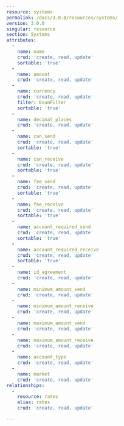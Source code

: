 ```yaml
---
resource: systems
permalink: /docs/3.0.0/resources/systems/
version: 3.0.0
singular: resource
section: Systems
attributes:
  -
    name: name
    crud: 'create, read, update'
    sortable: 'true'
  -
    name: amount
    crud: 'create, read, update'
  -
    name: currency
    crud: 'create, read, update'
    filter: EnumFilter
    sortable: 'true'
  -
    name: decimal_places
    crud: 'create, read, update'
  -
    name: can_send
    crud: 'create, read, update'
    sortable: 'true'
  -
    name: can_receive
    crud: 'create, read, update'
    sortable: 'true'
  -
    name: fee_send
    crud: 'create, read, update'
    sortable: 'true'
  -
    name: fee_receive
    crud: 'create, read, update'
    sortable: 'true'
  -
    name: account_required_send
    crud: 'create, read, update'
    sortable: 'true'
  -
    name: account_required_receive
    crud: 'create, read, update'
    sortable: 'true'
  -
    name: id_agreement
    crud: 'create, read, update'
  -
    name: minimum_amount_send
    crud: 'create, read, update'
  -
    name: minimum_amount_receive
    crud: 'create, read, update'
  -
    name: maximum_amount_send
    crud: 'create, read, update'
  -
    name: maximum_amount_receive
    crud: 'create, read, update'
  -
    name: account_type
    crud: 'create, read, update'
  -
    name: market
    crud: 'create, read, update'
relationships:
  -
    resource: rates
    alias: rates
    crud: 'create, read, update'

---
```

